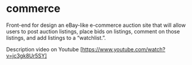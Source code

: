 # commerce
Front-end for design an eBay-like e-commerce auction site that will allow users to post auction listings, place bids on listings, comment on those listings, and add listings to a “watchlist.”.

Description video on Youtube [https://www.youtube.com/watch?v=jc3gk8Ur5SY]
